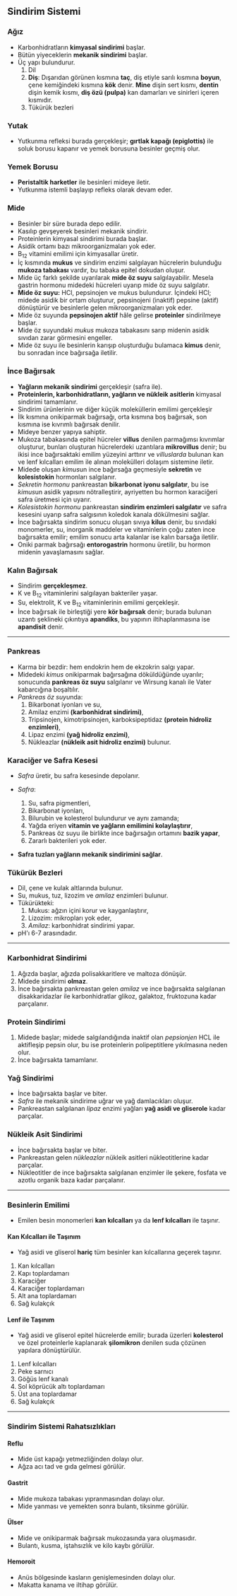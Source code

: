 ## Sindirim Sistemi

### Ağız
- Karbonhidratların **kimyasal sindirimi** başlar.
- Bütün yiyeceklerin **mekanik sindirimi** başlar.
- Üç yapı bulundurur.
	1. Dil
	2. **Diş**: Dışarıdan görünen kısmına **taç**, diş etiyle sarılı kısmına **boyun**, çene kemiğindeki kısmına **kök** denir. **Mine** dişin sert kısmı, **dentin** dişin kemik kısmı, **diş özü (pulpa)** kan damarları ve sinirleri içeren kısmıdır.
	3. Tükürük bezleri

### Yutak
- Yutkunma refleksi burada gerçekleşir; **gırtlak kapağı (epiglottis)** ile soluk borusu kapanır ve yemek borusuna besinler geçmiş olur.

### Yemek Borusu
- **Peristaltik harketler** ile besinleri mideye iletir.
- Yutkunma istemli başlayıp refleks olarak devam eder.

### Mide
- Besinler bir süre burada depo edilir.
- Kasılıp gevşeyerek besinleri mekanik sindirir.
- Proteinlerin kimyasal sindirimi burada başlar.
- Asidik ortamı bazı mikroorganizmaları yok eder.
- B<sub>12</sub> vitamini emilimi için kimyasallar üretir.
- İç kısmında **mukus** ve sindirim enzimi salgılayan hücrelerin bulunduğu **mukoza tabakası** vardır, bu tabaka epitel dokudan oluşur.
- Mide üç farklı şekilde uyarılarak **mide öz suyu** salgılayabilir. Mesela gastrin hormonu midedeki hücreleri uyarıp mide öz suyu salgılatır.
- **Mide öz suyu:** HCl, pepsinojen ve mukus bulundurur. İçindeki HCl; midede asidik bir ortam oluşturur, pepsinojeni (inaktif) pepsine (aktif) dönüştürür ve besinlerle gelen mikroorganizmaları yok eder.
- Mide öz suyunda **pepsinojen aktif** hâle gelirse **proteinler** sindirilmeye başlar.
- Mide öz suyundaki *mukus* mukoza tabakasını sarıp midenin asidik sıvıdan zarar görmesini engeller.
- Mide öz suyu ile besinlerin karışıp oluşturduğu bulamaca **kimus** denir, bu sonradan ince bağırsağa iletilir.

### İnce Bağırsak
- **Yağların mekanik sindirimi** gerçekleşir (safra ile).
- **Proteinlerin, karbonhidratların, yağların ve nükleik asitlerin** kimyasal sindirimi tamamlanır.
- Sindirim ürünlerinin ve diğer küçük moleküllerin emilimi gerçekleşir
- İlk kısmına onikiparmak bağırsağı, orta kısmına boş bağırsak, son kısmına ise kıvrımlı bağırsak denilir.
- Mideye benzer yapıya sahiptir.
- Mukoza tabakasında epitel hücreler **villus** denilen parmağımsı kıvrımlar oluşturur, bunları oluşturan hücrelerdeki uzantılara **mikrovillus** denir; bu ikisi ince bağırsaktaki emilim yüzeyini arttırır ve *villuslarda* bulunan kan ve lenf kılcalları emilim ile alınan molekülleri dolaşım sistemine iletir.
- Midede oluşan *kimus*un ince bağırsağa geçmesiyle **sekretin** ve **kolesistokin** hormonları salgılanır.
- *Sekretin hormonu* pankreastan **bikarbonat iyonu salgılatır**, bu ise *kimus*un asidik yapısını nötralleştirir, ayriyetten bu hormon karaciğeri safra üretmesi için uyarır.
- *Kolesistokin hormonu* pankreastan **sindirim enzimleri salgılatır** ve safra kesesini uyarıp safra salgısının koledok kanala dökülmesini sağlar.
- İnce bağırsakta sindirim sonucu oluşan sıvıya **kilus** denir, bu sıvıdaki monomerler, su, inorganik maddeler ve vitaminlerin çoğu zaten ince bağırsakta emilir; emilim sonucu arta kalanlar ise kalın barsağa iletilir.
- Oniki parmak bağırsağı **entorogastrin** hormonu üretilir, bu hormon midenin yavaşlamasını sağlar.

### Kalın Bağırsak
- Sindirim **gerçekleşmez**.
- K ve B<sub>12</sub> vitaminlerini salgılayan bakteriler yaşar.
- Su, elektrolit, K ve B<sub>12</sub> vitaminlerinin emilimi gerçekleşir.
- İnce bağırsak ile birleştiği yere **kör bağırsak** denir; burada bulunan uzantı şeklineki çıkıntıya **apandiks**, bu yapının iltihaplanmasına ise **apandisit** denir.

---

### Pankreas
- Karma bir bezdir: hem endokrin hem de ekzokrin salgı yapar.
- Midedeki *kimus* onikiparmak bağırsağına döküldüğünde uyarılır; sonucunda **pankreas öz suyu** salgılanır ve Wirsung kanalı ile Vater kabarcığına boşaltılır.
- *Pankreas öz suyu*nda:
	1. Bikarbonat iyonları ve su,
	2. Amilaz enzimi **(karbonhidrat sindirimi)**,
	3. Tripsinojen, kimotripsinojen, karboksipeptidaz **(protein hidroliz enzimleri)**,
	4. Lipaz enzimi **(yağ hidroliz enzimi)**,
	5. Nükleazlar **(nükleik asit hidroliz enzimi)** bulunur.

### Karaciğer ve Safra Kesesi
- *Safra* üretir, bu safra kesesinde depolanır.
- *Safra*:
	1. Su, safra pigmentleri,
	2. Bikarbonat iyonları,
	3. Bilurubin ve kolesterol bulundurur ve aynı zamanda;
	4. Yağda eriyen **vitamin ve yağların emilimini kolaylaştırır**,
	5. Pankreas öz suyu ile birlikte ince bağırsağın ortamını **bazik yapar**,
	6. Zararlı bakterileri yok eder.

- **Safra tuzları yağların mekanik sindirimini sağlar**.

### Tükürük Bezleri
- Dil, çene ve kulak altlarında bulunur.
- Su, mukus, tuz, lizozim ve *amilaz* enzimleri bulunur.
- Tükürükteki:
	1. Mukus: ağzın içini korur ve kayganlaştırır,
	2. Lizozim: mikropları yok eder,
	3. *Amilaz*: karbonhidrat sindirimi yapar.
- pH'ı 6-7 arasındadır.

--- 

### Karbonhidrat Sindirimi
1. Ağızda başlar, ağızda polisakkaritlere ve maltoza dönüşür.
2. Midede sindirimi **olmaz**.
3. İnce bağırsakta pankreastan gelen *amilaz* ve ince bağırsakta salgılanan disakkaridazlar ile karbonhidratlar glikoz, galaktoz, fruktozuna kadar parçalanır.

### Protein Sindirimi
1. Midede başlar; midede salgılandığında inaktif olan *pepsionjen* HCL ile aktifleşip pepsin olur, bu ise proteinlerin polipeptitlere yıkılmasına neden olur.
2. İnce bağırsakta tamamlanır.

### Yağ Sindirimi
- İnce bağırsakta başlar ve biter.
- *Safra* ile mekanik sindirime uğrar ve yağ damlacıkları oluşur.
- Pankreastan salgılanan *lipaz* enzimi yağları **yağ asidi ve gliserole** kadar parçalar.

### Nükleik Asit Sindirimi
- İnce bağırsakta başlar ve biter.
- Pankreastan gelen *nükleazlar* nükleik asitleri nükleotitlerine kadar parçalar.
- Nükleotitler de ince bağırsakta salgılanan enzimler ile şekere, fosfata ve azotlu organik baza kadar parçalanır.

---

### Besinlerin Emilimi
- Emilen besin monomerleri **kan kılcalları** ya da **lenf kılcalları** ile taşınır.

#### Kan Kılcalları ile Taşınım
- Yağ asidi ve gliserol **hariç** tüm besinler kan kılcallarına geçerek taşınır.
1. Kan kılcalları
2. Kapı toplardamarı
3. Karaciğer
4. Karaciğer toplardamarı
5. Alt ana toplardamarı
6. Sağ kulakçık

#### Lenf ile Taşınım
- Yağ asidi ve gliserol epitel hücrelerde emilir; burada üzerleri **kolesterol** ve özel proteinlerle kaplanarak **şilomikron** denilen suda çözünen yapılara dönüştürülür.
1. Lenf kılcalları
2. Peke sarnıcı
3. Göğüs lenf kanalı
4. Sol köprücük altı toplardamarı
5. Üst ana toplardamar
6. Sağ kulakçık

---

### Sindirim Sistemi Rahatsızlıkları

#### Reflu
- Mide üst kapağı yetmezliğinden dolayı olur.
- Ağza acı tad ve gıda gelmesi görülür.

#### Gastrit
- Mide mukoza tabakası yıpranmasından dolayı olur.
- Mide yanması ve yemekten sonra bulantı, tiksinme görülür.

#### Ülser
- Mide ve onikiparmak bağırsak mukozasında yara oluşmasıdır.
- Bulantı, kusma, iştahsızlık ve kilo kaybı görülür.

#### Hemoroit
- Anüs bölgesinde kasların genişlemesinden dolayı olur.
- Makatta kanama ve iltihap görülür.

